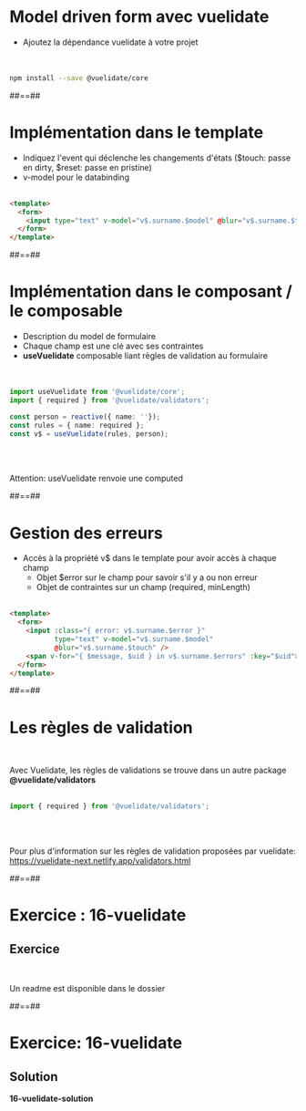 <!-- .slide: class="sfeir-basic-slide with-code inconsolata" -->
# Model driven form avec vuelidate
- Ajoutez la dépendance vuelidate à votre projet <br/><br/><br/>

```bash
npm install --save @vuelidate/core
```
<!-- .element: class="big-code"-->


##==##

<!-- .slide: class="sfeir-basic-slide with-code inconsolata" -->
# Implémentation dans le template

- Indiquez l'event qui déclenche les changements d'états ($touch: passe en dirty, $reset: passe en pristine)
- v-model pour le databinding
<br/><br/>

```html
<template>
  <form>
    <input type="text" v-model="v$.surname.$model" @blur="v$.surname.$touch" /> 
  </form>
</template>
```
<!-- .element: class="big-code"-->

##==##

<!-- .slide" -->
# Implémentation dans le composant / le composable


- Description du model de formulaire
- Chaque champ est une clé avec ses contraintes
- **useVuelidate** composable liant règles de validation au formulaire
<br/><br/><br/>

```typescript
import useVuelidate from '@vuelidate/core';
import { required } from '@vuelidate/validators';

const person = reactive({ name: ''});
const rules = { name: required };
const v$ = useVuelidate(rules, person);
```
<!-- .element: class="big-code"-->
<br/><br/>

Attention: useVuelidate renvoie une computed
<!-- .element: class="important bold"-->

##==##

<!-- .slide: class="sfeir-basic-slide with-code inconsolata" -->
# Gestion des erreurs


- Accès à la propriété v$ dans le template pour avoir accès à chaque champ
    - Objet $error sur le champ pour savoir s'il y a ou non erreur
    - Objet de contraintes sur un champ (required, minLength)
<br/><br/>

```html
<template>
  <form>
    <input :class="{ error: v$.surname.$error }"
           type="text" v-model="v$.surname.$model"
           @blur="v$.surname.$touch" />
    <span v-for="{ $message, $uid } in v$.surname.$errors" :key="$uid">{{ $message }}</span>
  </form>
</template>
```
<!-- .element: class="big-code"-->

##==##

<!-- .slide: class="sfeir-basic-slide with-code inconsolata" -->
# Les règles de validation
<br>

Avec Vuelidate, les règles de validations se trouve dans un autre package **@vuelidate/validators** <br/><br/>

```javascript
import { required } from '@vuelidate/validators';
```
<!-- .element: class="big-code" -->

<br/><br/>

Pour plus d'information sur les règles de validation proposées par vuelidate: https://vuelidate-next.netlify.app/validators.html
<!-- .element: class="important bold"-->

##==##

<!-- .slide: class="exercice" -->
# Exercice : 16-vuelidate
## Exercice
<br>

Un readme est disponible dans le dossier
<!-- .element: class="full-center bold"-->

##==##

<!-- .slide: class="exercice" -->
# Exercice: 16-vuelidate
## Solution
<b>16-vuelidate-solution</b>
<!-- .element: class="full-center" -->

